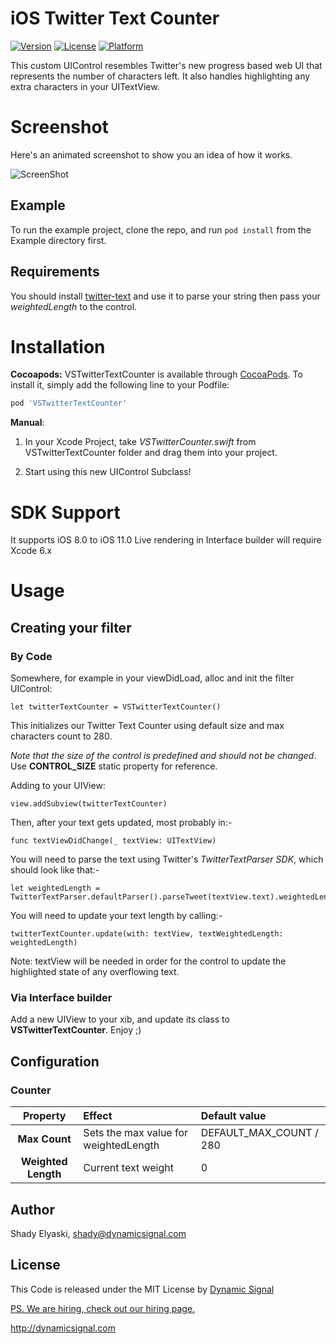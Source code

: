 iOS Twitter Text Counter
==================

[![Version](https://img.shields.io/cocoapods/v/VSTwitterTextCounter.svg?style=flat)](http://cocoapods.org/pods/VSTwitterTextCounter)
[![License](https://img.shields.io/cocoapods/l/VSTwitterTextCounter.svg?style=flat)](http://cocoapods.org/pods/VSTwitterTextCounter)
[![Platform](https://img.shields.io/cocoapods/p/VSTwitterTextCounter.svg?style=flat)](http://cocoapods.org/pods/VSTwitterTextCounter)

This custom UIControl resembles Twitter's new progress based web UI that represents the number of characters left. It also handles highlighting any extra characters in your UITextView.

# Screenshot

Here's an animated screenshot to show you an idea of how it works.

![ScreenShot](https://raw.github.com/DynamicSignal/ios-twitter-text-counter/master/Example/Assets/sample.gif)

## Example

To run the example project, clone the repo, and run `pod install` from the Example directory first.

## Requirements

You should install [twitter-text](https://github.com/twitter/twitter-text/tree/master/objc) and use it to parse your string then pass your *weightedLength* to the control.

# Installation

__Cocoapods:__ VSTwitterTextCounter is available through [CocoaPods](http://cocoapods.org). To install
it, simply add the following line to your Podfile:

```ruby
pod 'VSTwitterTextCounter'
```

__Manual__:

1. In your Xcode Project, take *VSTwitterCounter.swift* from VSTwitterTextCounter folder and drag them into your project.

2. Start using this new UIControl Subclass!

# SDK Support

It supports iOS 8.0 to iOS 11.0
Live rendering in Interface builder will require Xcode 6.x

# Usage

## Creating your filter
### By Code
Somewhere, for example in your viewDidLoad, alloc and init the filter UIControl:

```
let twitterTextCounter = VSTwitterTextCounter()
```

This initializes our Twitter Text Counter using default size and max characters count to 280.

*Note that the size of the control is predefined and should not be changed*. Use __CONTROL_SIZE__ static property for reference.

Adding to your UIView:

```
view.addSubview(twitterTextCounter)
```

Then, after your text gets updated, most probably in:-
```
func textViewDidChange(_ textView: UITextView)
```
You will need to parse the text using Twitter's *TwitterTextParser SDK*, which should look like that:-

```
let weightedLength = TwitterTextParser.defaultParser().parseTweet(textView.text).weightedLength
```

You will need to update your text length by calling:-
```
twitterTextCounter.update(with: textView, textWeightedLength: weightedLength)
```
Note: textView will be needed in order for the control to update the highlighted state of any overflowing text.

### Via Interface builder
Add a new UIView to your xib, and update its class to __VSTwitterTextCounter__.
Enjoy ;)

## Configuration
### Counter

| Property            | Effect                                | Default value  |
| :-----------------: | :------------------------------------ | :------------- |
| **Max Count**       | Sets the max value for weightedLength | DEFAULT_MAX_COUNT / 280 |
| **Weighted Length** | Current text weight                   |   0                     |

## Author

Shady Elyaski, shady@dynamicsignal.com

License
-------

This Code is released under the MIT License by [Dynamic Signal](http://dynamicsignal.com)

[PS. We are hiring, check out our hiring page.](https://stackoverflow.com/jobs/131439/ios-developer-dynamic-signal)

http://dynamicsignal.com
